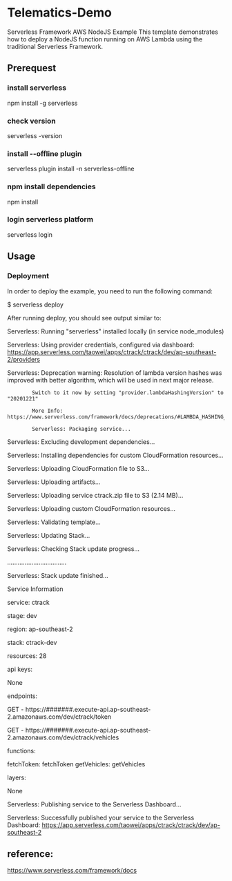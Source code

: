 # Telematics-Demo

Serverless Framework AWS NodeJS Example
This template demonstrates how to deploy a NodeJS function running on AWS Lambda using the traditional Serverless Framework. 

## Prerequest

### install serverless 
npm install -g serverless

### check version
serverless -version

### install --offline plugin
serverless plugin install -n serverless-offline

### npm install dependencies
npm install

### login serverless platform
serverless login


## Usage
### Deployment
In order to deploy the example, you need to run the following command:

$ serverless deploy

After running deploy, you should see output similar to:

Serverless: Running "serverless" installed locally (in service node_modules)

Serverless: Using provider credentials, configured via dashboard: https://app.serverless.com/taowei/apps/ctrack/ctrack/dev/ap-southeast-2/providers

Serverless: Deprecation warning: Resolution of lambda version hashes was improved with better algorithm, which will be used in next major release.

            Switch to it now by setting "provider.lambdaHashingVersion" to "20201221"
            
            More Info: https://www.serverless.com/framework/docs/deprecations/#LAMBDA_HASHING_VERSION_V2
            
            Serverless: Packaging service...
            
Serverless: Excluding development dependencies...

Serverless: Installing dependencies for custom CloudFormation resources...

Serverless: Uploading CloudFormation file to S3...

Serverless: Uploading artifacts...

Serverless: Uploading service ctrack.zip file to S3 (2.14 MB)...

Serverless: Uploading custom CloudFormation resources...

Serverless: Validating template...

Serverless: Updating Stack...

Serverless: Checking Stack update progress...

..................................

Serverless: Stack update finished...

Service Information

service: ctrack

stage: dev

region: ap-southeast-2

stack: ctrack-dev

resources: 28

api keys:

  None
  
endpoints:

  GET - https://#######.execute-api.ap-southeast-2.amazonaws.com/dev/ctrack/token
  
  GET - https://#######.execute-api.ap-southeast-2.amazonaws.com/dev/ctrack/vehicles
  
functions:

  fetchToken: fetchToken
  getVehicles: getVehicles
  
layers:

  None
  
Serverless: Publishing service to the Serverless Dashboard...

Serverless: Successfully published your service to the Serverless Dashboard: https://app.serverless.com/taowei/apps/ctrack/ctrack/dev/ap-southeast-2


## reference:

https://www.serverless.com/framework/docs

